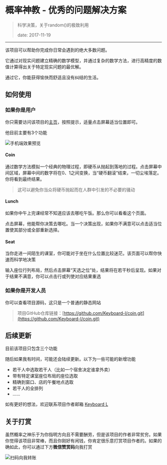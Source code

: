# 概率神教 - 优秀的问题解决方案

> 科学决策，关于random()的极致利用
>
> date: 2017-11-19

---

该项目可以帮助你完成你日常会遇到的绝大多数问题。

它通过对现实问题建立精确的数学模型，并通过复杂的数学方法，进行高精度的数值计算得出关于特定现实问题的最优解。

通过它，你能获得愉快而舒适且没有纠结的生活。

## 如何使用

### 如果你是用户

你只需要访问该项目的[主页](http://coin.keybrl.com/)，按照提示，适量点击屏幕适当位置即可。

他目前主要有3个功能

![手机端效果预览](//keybrl-my-blog.oss-cn-shenzhen.aliyuncs.com/2018/images/project_img/Coin/preview.png)

#### Coin

通过数学方法模拟一个经典的物理过程，即硬币从抛起到落地的过程。点击屏幕中间区域，屏幕中间的数字将在0、1之间变换，当“硬币翻滚”结束，一切尘埃落定。你将看到最终结果。

> 这可以避免你当众将硬币抛起而在人群中引发的不必要的骚动

#### Lunch

如果你中午上完课经常不知道应该去哪吃午饭。那么你可以看看这个页面。

点击屏幕，他能帮你决策去哪吃。当一个决策出现，如果你不满意可以点击适当位置使其部分或全部重新选择。

#### Seat

当你走进一间陌生的课室，你可能对于坐在什么位置比较迷茫。该页面可以帮你快速而科学地决策

输入座位行列布局，然后点击屏幕“天选之位”处，结果将在若干秒后呈现。如果对于结果不满意，你可以点击行或列使对应结果重选

### 如果你是开发人员

你可以查看项目源码，这只是一个普通的静态网站

> 项目GitHub仓库链接：[https://github.com/Keyboard-l/coin.git](https://github.com/Keyboard-l/coin.git)

## 后续更新

目前该项目只包含三个功能

随后如果我有时间，可能还会陆续更新。以下为一些可能的新增功能

- 若干人中选取若干人（比如一个宿舍决定谁拿外卖）
- 带有特定课室座位布局的座位选取
- 精确到窗口、店的午餐地点选取
- 若干人的全排列
- ......

如有更好的想法，欢迎联系项目作者邮箱 [Keyboard L](mailto:keyboard-l@outlook.com)

## 关于打赏

虽然概率之神乐于为你指明方向且不需要酬劳，但是该项目的作者非常贫穷。如果你觉得该项目非常棒，而且你刚好有闲钱，你肯定很乐意打赏项目作者的。如果的确如此，你可以通过下方**微信赞赏码**向我打赏

![扫码向我转账](//keybrl-my-blog.oss-cn-shenzhen.aliyuncs.com/2018/images/project_img/Coin/donate.png)
